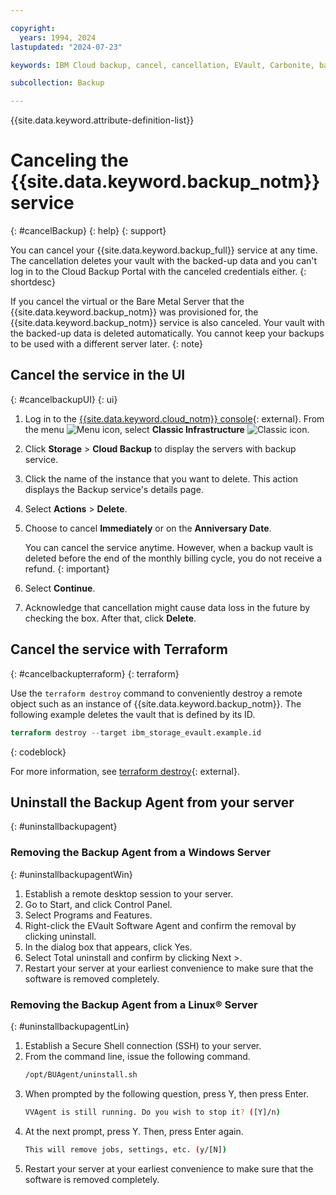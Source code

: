 ```yaml
---

copyright:
  years: 1994, 2024
lastupdated: "2024-07-23"

keywords: IBM Cloud backup, cancel, cancellation, EVault, Carbonite, backup

subcollection: Backup

---
```

{{site.data.keyword.attribute-definition-list}}

# Canceling the {{site.data.keyword.backup_notm}} service
{: #cancelBackup}
{: help}
{: support}

You can cancel your {{site.data.keyword.backup_full}} service at any time. The cancellation deletes your vault with the backed-up data and you can't log in to the Cloud Backup Portal with the canceled credentials either.
{: shortdesc}

If you cancel the virtual or the Bare Metal Server that the {{site.data.keyword.backup_notm}} was provisioned for, the {{site.data.keyword.backup_notm}} service is also canceled. Your vault with the backed-up data is deleted automatically. You cannot keep your backups to be used with a different server later.
{: note}

## Cancel the service in the UI
{: #cancelbackupUI}
{: ui}

1. Log in to the [{{site.data.keyword.cloud_notm}} console](/login){: external}. From the menu ![Menu icon](../icons/icon_hamburger.svg "Menu"), select **Classic Infrastructure** ![Classic icon](../icons/classic.svg "Classic").
1. Click **Storage** > **Cloud Backup** to display the servers with backup service.
1. Click the name of the instance that you want to delete. This action displays the Backup service's details page.
1. Select **Actions** > **Delete**.
1. Choose to cancel **Immediately** or on the **Anniversary Date**.

   You can cancel the service anytime. However, when a backup vault is deleted before the end of the monthly billing cycle, you do not receive a refund.
   {: important}

1. Select **Continue**.
1. Acknowledge that cancellation might cause data loss in the future by checking the box. After that, click **Delete**.

## Cancel the service with Terraform
{: #cancelbackupterraform}
{: terraform}

Use the `terraform destroy` command to conveniently destroy a remote object such as an instance of {{site.data.keyword.backup_notm}}. The following example deletes the vault that is defined by its ID.

```terraform
terraform destroy --target ibm_storage_evault.example.id
```
{: codeblock}

For more information, see [terraform destroy](https://developer.hashicorp.com/terraform/cli/commands/destroy){: external}.

## Uninstall the Backup Agent from your server
{: #uninstallbackupagent}

### Removing the Backup Agent from a Windows Server
{: #uninstallbackupagentWin}

1. Establish a remote desktop session to your server.
2. Go to Start, and click Control Panel.
3. Select Programs and Features.
4. Right-click the EVault Software Agent and confirm the removal by clicking uninstall.
5. In the dialog box that appears, click Yes.
6. Select Total uninstall and confirm by clicking Next >.
7. Restart your server at your earliest convenience to make sure that the software is removed completely.

### Removing the Backup Agent from a Linux&reg; Server
{: #uninstallbackupagentLin}

1. Establish a Secure Shell connection (SSH) to your server.
2. From the command line, issue the following command.
    ```sh
    /opt/BUAgent/uninstall.sh
    ```
3. When prompted by the following question, press Y, then press Enter.
    ```sh
    VVAgent is still running. Do you wish to stop it? ([Y]/n)
    ```
4. At the next prompt, press Y. Then, press Enter again.
    ```sh
    This will remove jobs, settings, etc. (y/[N])
    ```
5. Restart your server at your earliest convenience to make sure that the software is removed completely.
